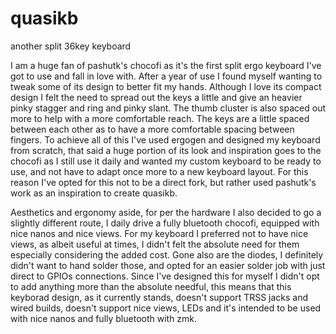 # quasikb
another split 36key keyboard


I am a huge fan of pashutk's chocofi as it's the first split ergo keyboard I've got to use and fall in love with. After a year of use I found myself wanting to tweak some of its design to better fit my hands. Although I love its compact design I felt the need to spread out the keys a little and give an heavier pinky stagger and ring and pinky slant. The thumb cluster is also spaced out more to help with a more comfortable reach. The keys are a little spaced between each other as to have a more comfortable spacing between fingers. To achieve all of this I've used ergogen and designed my keyboard from scratch, that said a huge portion of its look and inspiration goes to the chocofi as I still use it daily and wanted my custom keyboard to be ready to use, and not have to adapt once more to a new keyboard layout. For this reason I've opted for this not to be a direct fork, but rather used pashutk's work as an inspiration to create quasikb.

Aesthetics and ergonomy aside, for per the hardware I also decided to go a slightly different route, I daily drive a fully bluetooth chocofi, equipped with nice nanos and nice views. For my keyboard I preferred not to have nice views, as albeit useful at times, I didn't felt the absolute need for them especially considering the added cost. Gone also are the diodes, I definitely didn't want to hand solder those, and opted for an easier solder job with just direct to GPIOs connections. Since I've designed this for myself I didn't opt to add anything more than the absolute needful, this means that this keyborad design, as it currently stands, doesn't support TRSS jacks and wired builds, doesn't support nice views, LEDs and it's intended to be used with nice nanos and fully bluetooth with zmk.




